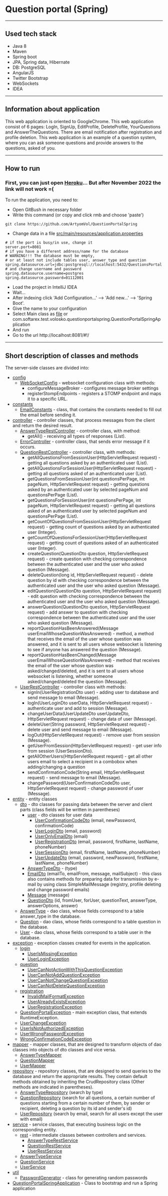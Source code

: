 # Question portal (Spring)

___

## Used tech stack

* Java 8
* Maven
* Spring boot
* JPA, Spring data, Hibernate
* DB: PostgreSQL
* AngularJS
* Twitter Bootstrap
* WebSockets
* IDEA

---

## Information about application

This web application is oriented to GoogleChrome. This web application consist of 6 pages: LogIn, SignUp, EditProfile,
DeleteProfile, YourQuestions and AnswerTheQuestions. There are email notification after registration and profile
deletion. This web application is an example of a question system, where you can ask someone questions and provide
answers to the questions, asked of you.

___

## How to run

### First, you can just open [Heroku](https://question-portal-spring.herokuapp.com/)... But after November 2022 the link will not work =(

To run the application, you need to:

* Open GitBush in necessary folder
* Write this command (or copy and click rmb and choose 'paste')

```
git clone https://github.com/ArtyomVol/QuestionPortalSpring
```

* Change data in a
  file [src/main/resources/application.properties](src/main/resources/application.properties)

```properties
# if the port is busy/in use, change it
server.port=8081
# if you have a different address/name for the database
# WARNING!!! The database must be empty, 
# or at least not include tables user, answer_type and question
spring.datasource.url=jdbc:postgresql://localhost:5432/QuestionsPortal
# and change username and password
spring.datasource.username=postgres
spring.datasource.password=01112001
```

* Load the project in IntelliJ IDEA
* Wait...
* After indexing click 'Add Configuration...' --> 'Add new...' --> 'Spring Boot'.
* Give the name to your configuration
* Select Main class
  as [file](src/main/java/com/softarex/test/volosko/questionportalspring/QuestionPortalSpringApplication.java)
  or com.softarex.test.volosko.questionportalspring.QuestionPortalSpringApplication
* And run
* Go to the url http://localhost:8081/#!/

___

## Short description of classes and methods

The server-side classes are divided into:

* [config](src/main/java/com/softarex/test/volosko/questionportalspring/config)
    * [WebSocketConfig](src/main/java/com/softarex/test/volosko/questionportalspring/config/WebSocketConfig.java) - 
websocket configuration class with methods:
        * configureMessageBroker - configures message broker settings
        * registerStompEndpoints - registers a STOMP endpoint and maps it to a specific URL.
* [constants](src/main/java/com/softarex/test/volosko/questionportalspring/constants)
    * [EmailConstants](src/main/java/com/softarex/test/volosko/questionportalspring/constants/EmailConstants.java) - 
class, that contains the constants needed to fill out the email before sending it.
* [controller](src/main/java/com/softarex/test/volosko/questionportalspring/controller) - controller classes, that 
process messages from the client and return the desired result.
    * [AnswerTypeRestController](src/main/java/com/softarex/test/volosko/questionportalspring/controller/AnswerTypeRestController.java) - 
controller class, with method:
        * getAll() - receiving all types of responses (List<AnswerTypeDto>).
    * [ErrorController](src/main/java/com/softarex/test/volosko/questionportalspring/controller/ErrorController.java) - 
controller class, that sends error message if it occurs.
    * [QuestionRestController](src/main/java/com/softarex/test/volosko/questionportalspring/controller/QuestionRestController.java) - 
controller class, with methods:
        * getAllQuestionsFromSessionUser(HttpServletRequest request) - getting all questions asked by an authenticated
          user
          (List<QuestionDto>).
        * getAllQuestionsForSessionUser(HttpServletRequest request) - getting all questions asked of an authenticated
          user (List<QuestionDto>).
        * getQuestionsFromSessionUser(int questionsPerPage, int pageNum, HttpServletRequest request) - getting questions
          asked by an authenticated user by selected pageNum and questionsPerPage (List<QuestionDto>).
        * getQuestionsForSessionUser(int questionsPerPage, int pageNum, HttpServletRequest request) - getting all
          questions asked of an authenticated user by selected pageNum and questionsPerPage (List<QuestionDto>).
        * getCountOfQuestionsFromSessionUser(HttpServletRequest request) - getting count of questions asked by an
          authenticated user (Integer).
        * getCountOfQuestionsForSessionUser(HttpServletRequest request) - getting count of questions asked of an
          authenticated user (Integer).
        * createQuestion(QuestionDto question, HttpServletRequest request) - create question with checking
          correspondence between the authenticated user and the user who asked question (Message).
        * deleteQuestion(long id, HttpServletRequest request) - delete question by id with checking correspondence
          between the authenticated user and the user who asked question (Message).
        * editQuestion(QuestionDto question, HttpServletRequest request) - edit question with checking correspondence
          between the authenticated user and the user who asked question (Message).
        * answerQuestion(QuestionDto question, HttpServletRequest request) - add answer to question with checking
          correspondence between the authenticated user and the user who asked question (Message).
        * reportQuestionHasBeenAnswered(Message userEmailWhoseQuestionWasAnswered) - method, a method that receives the
          email of the user whose question was answered, and it is sent to all users whose websocket is listening to see
          if anyone has answered the question (Message).
        * reportQuestionHasBeenChanged(Message userEmailWhoseQuestionWasAnswered) - method that receives the email of
          the user whose question was asked/changed/deleted, and it is sent to all users whose websocket is listening,
          whether someone asked/changed/deleted the question (Message).
    * [UserRestController](src/main/java/com/softarex/test/volosko/questionportalspring/controller/UserRestController.java) - 
controller class with methods:
        * signIn(UserRegistrationDto user) - adding user to database and send message to email (Message).
        * logIn(UserLoginDto userData, HttpServletRequest request) - authenticate user and add to session (Message).
        * changeUserData(UserUpdateDto userUpdateDto, HttpServletRequest request) - change data of user (Message).
        * deleteUser(String password, HttpServletRequest request) - delete user and send message to email (Message).
        * logOut(HttpServletRequest request) - remove user from session (Message).
        * getUserFromSession(HttpServletRequest request) - get user info from session (UserSessionDto).
        * getAllOtherUsers(HttpServletRequest request) - get all other users email to select a recipient in a combobox
          when adding/changing a question
        * sendConfirmationCode(String email, HttpServletRequest request) - send message to email (Message).
        * changePassword(UserConfirmationCodeDto user, HttpServletRequest request) - change password of user
          (Message).
* [entity](src/main/java/com/softarex/test/volosko/questionportalspring/entity) - entity classes
    * [dto](src/main/java/com/softarex/test/volosko/questionportalspring/entity/dto) - dto classes for passing data 
between the server and client parts (class fields will be written in
      parentheses)
        * [user](src/main/java/com/softarex/test/volosko/questionportalspring/entity/dto/user) - dto classes for user 
    data
            * [UserConfirmationCodeDto](src/main/java/com/softarex/test/volosko/questionportalspring/entity/dto/user/UserConfirmationCodeDto.java)
        (email, newPassword, confirmationCode)
            * [UserLoginDto](src/main/java/com/softarex/test/volosko/questionportalspring/entity/dto/user/UserLoginDto.java) 
        (email, password)
            * [UserOnlyEmailDto](src/main/java/com/softarex/test/volosko/questionportalspring/entity/dto/user/UserOnlyEmailDto.java) 
        (email)
            * [UserRegistrationDto](src/main/java/com/softarex/test/volosko/questionportalspring/entity/dto/user/UserRegistrationDto.java) 
        (email, password, firstName, lastName, phoneNumber)
            * [UserSessionDto](src/main/java/com/softarex/test/volosko/questionportalspring/entity/dto/user/UserSessionDto.java)
        (email, firstName, lastName, phoneNumber)
            * [UserUpdateDto](src/main/java/com/softarex/test/volosko/questionportalspring/entity/dto/user/UserUpdateDto.java)
        (email, password, newPassword, firstName, lastName, phoneNumber)
        * [AnswerTypeDto](src/main/java/com/softarex/test/volosko/questionportalspring/entity/dto/AnswerTypeDto.java) - 
(type)
        * [EmailDto](src/main/java/com/softarex/test/volosko/questionportalspring/entity/dto/EmailDto.java) (emailTo, 
    emailFrom, message, mailSubject) - this class also contains methods for preparing data for transmission by e-mail 
    by using class SimpleMailMessage (registry, profile deleting and change password emails)
        * [Message](src/main/java/com/softarex/test/volosko/questionportalspring/entity/dto/Message.java) (message)
        * [QuestionDto](src/main/java/com/softarex/test/volosko/questionportalspring/entity/dto/QuestionDto.java) (id, 
    fromUser, forUser, questionText, answerType, answerOptions, answer)
    * [AnswerType](src/main/java/com/softarex/test/volosko/questionportalspring/entity/AnswerType.java) - dao class, 
whose fields correspond to a table answer_type in the database.
    * [Question](src/main/java/com/softarex/test/volosko/questionportalspring/entity/Question.java) - dao class, whose 
fields correspond to a table question in the database.
    * [User](src/main/java/com/softarex/test/volosko/questionportalspring/entity/User.java) - dao class, whose fields
correspond to a table user in the database.
* [exception](src/main/java/com/softarex/test/volosko/questionportalspring/exception) - exception classes created for 
events in the application.
    * [login](src/main/java/com/softarex/test/volosko/questionportalspring/exception/login)
        * [UserIsMissingException](src/main/java/com/softarex/test/volosko/questionportalspring/exception/login/UserIsMissingException.java)
        * [UserLoginException](src/main/java/com/softarex/test/volosko/questionportalspring/exception/login/UserLoginException.java)
    * [question](src/main/java/com/softarex/test/volosko/questionportalspring/exception/question)
        * [UserCanNotActionWithThisQuestionException](src/main/java/com/softarex/test/volosko/questionportalspring/exception/question/UserCanNotActionWithThisQuestionException.java)
        * [UserCanNotAddQuestionException](src/main/java/com/softarex/test/volosko/questionportalspring/exception/question/UserCanNotAddQuestionException.java)
        * [UserCanNotChangeQuestionException](src/main/java/com/softarex/test/volosko/questionportalspring/exception/question/UserCanNotChangeQuestionException.java)
        * [UserCanNotDeleteQuestionException](src/main/java/com/softarex/test/volosko/questionportalspring/exception/question/UserCanNotDeleteQuestionException.java)
    * [registration](src/main/java/com/softarex/test/volosko/questionportalspring/exception/registration)
        * [InvalidMailFormatException](src/main/java/com/softarex/test/volosko/questionportalspring/exception/registration/InvalidMailFormatException.java)
        * [UserAlreadyExistsException](src/main/java/com/softarex/test/volosko/questionportalspring/exception/registration/UserAlreadyExistsException.java)
        * [UserRegistrationException](src/main/java/com/softarex/test/volosko/questionportalspring/exception/registration/UserRegistrationException.java)
    * [QuestionPortalException](src/main/java/com/softarex/test/volosko/questionportalspring/exception/QuestionPortalException.java) - 
main exception class, that extends RuntimeException.
    * [UserChangeException](src/main/java/com/softarex/test/volosko/questionportalspring/exception/UserChangeException.java)
    * [UserIsNotAuthorizedException](src/main/java/com/softarex/test/volosko/questionportalspring/exception/UserIsNotAuthorizedException.java)
    * [UserWrongPasswordException](src/main/java/com/softarex/test/volosko/questionportalspring/exception/UserWrongPasswordException.java)
    * [WrongConfirmationCodeException](src/main/java/com/softarex/test/volosko/questionportalspring/exception/WrongConfirmationCodeException.java)
* [mapper](src/main/java/com/softarex/test/volosko/questionportalspring/mapper) - mapper classes, that are designed to 
transform objects of dao classes into objects of dto classes and vice versa.
    * [AnswerTypeMapper](src/main/java/com/softarex/test/volosko/questionportalspring/mapper/AnswerTypeMapper.java)
    * [QuestionMapper](src/main/java/com/softarex/test/volosko/questionportalspring/mapper/QuestionMapper.java)
    * [UserMapper](src/main/java/com/softarex/test/volosko/questionportalspring/mapper/UserMapper.java)
* [repository](src/main/java/com/softarex/test/volosko/questionportalspring/repository) - repository classes, that are 
designed to send queries to the database and return the appropriate results. They contain default methods obtained by 
inheriting the CrudRepository class (Other methods are indicated in parentheses).
    * [AnswerTypeRepository](src/main/java/com/softarex/test/volosko/questionportalspring/repository/AnswerTypeRepository.java) 
(search by type)
    * [QuestionRepository](src/main/java/com/softarex/test/volosko/questionportalspring/repository/QuestionRepository.java) 
(search for all questions, a certain number of questions starting from a certain number of them, by sender or recipient,
deleting a question by its id and sender's id)
    * [UserRepository](src/main/java/com/softarex/test/volosko/questionportalspring/repository/UserRepository.java) 
(search by email, search for all users except the user with email)
* [service](src/main/java/com/softarex/test/volosko/questionportalspring/service) - service classes, that executing 
business logic on the corresponding entity.
    * [rest](src/main/java/com/softarex/test/volosko/questionportalspring/service/rest) - intermediate classes between
controllers and services.
        * [AnswerTypeRestService](src/main/java/com/softarex/test/volosko/questionportalspring/service/rest/AnswerTypeRestService.java)
        * [QuestionRestService](src/main/java/com/softarex/test/volosko/questionportalspring/service/rest/QuestionRestService.java)
        * [UserRestService](src/main/java/com/softarex/test/volosko/questionportalspring/service/rest/UserRestService.java)
    * [AnswerTypeService](src/main/java/com/softarex/test/volosko/questionportalspring/service/AnswerTypeService.java)
    * [QuestionService](src/main/java/com/softarex/test/volosko/questionportalspring/service/QuestionService.java)
    * [UserService](src/main/java/com/softarex/test/volosko/questionportalspring/service/UserService.java)
* [util](src/main/java/com/softarex/test/volosko/questionportalspring/util)
    * [PasswordGenerator](src/main/java/com/softarex/test/volosko/questionportalspring/util/PasswordGenerator.java) - 
class for generating random passwords
* [QuestionPortalSpringApplication](src/main/java/com/softarex/test/volosko/questionportalspring/QuestionPortalSpringApplication.java) -
Class to bootstrap and run a Spring application
